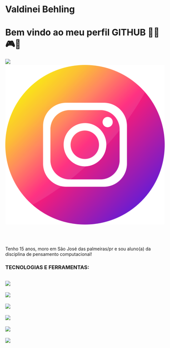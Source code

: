 <div display="inline-block">

<h1 align="left"> Valdinei Behling</h1>
<h1 align="left">Bem vindo ao meu perfil GITHUB 🗿🍷🎮✨ </h1>
<img src="https://cdn.jsdelivr.net/gh/devicons/devicon/icons/facebook/facebook-original.svg" width="80px" />
<img src="https://github.com/valdinei5/valdinei/blob/main/instagram.png?raw=true width="80px" />
<img src"https://github.com/valdinei5/valdinei/blob/main/whatsapp.png?raw=true" width="80px"/>

</div>

</br>
</br>

Tenho 15 anos, moro em São José das palmeiras/pr e sou aluno(a) da disciplina de pensamento computacional!

### TECNOLOGIAS E FERRAMENTAS:
<code> <img src="https://cdn.jsdelivr.net/gh/devicons/devicon/icons/html5/html5-original.svg" width="80px" /> </code>
<code> <img src="https://cdn.jsdelivr.net/gh/devicons/devicon/icons/css3/css3-original.svg" width="80px" /> </code>
<code> <img src="https://cdn.jsdelivr.net/gh/devicons/devicon/icons/javascript/javascript-original.svg" width="80px" /> </code>
<code> <img src="https://cdn.jsdelivr.net/gh/devicons/devicon/icons/git/git-original.svg" width="80px" /> </code>
<code> <img src="https://cdn.jsdelivr.net/gh/devicons/devicon/icons/github/github-original.svg" width="80px" /> </code>
<code> <img src="https://cdn.jsdelivr.net/gh/devicons/devicon/icons/vscode/vscode-plain.svg" width="80px" /> </code>


